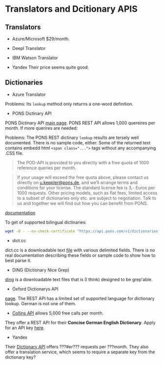 # Translators and Dcitionary APIS

## Translators

- Azure/Microsoft $29/month.

- Deepl Translator 

- IBM Watson Translator

- Yandex Their price seems quite good.

## Dictionaries

- Azure Translator

Problems: Its `lookup` method only returns a one-word definition. 

- PONS Dictinary API

PONS Dictinary API [main page](https://en.pons.com/p/online-dictionary/developers/api). PONS REST API allows 1,000 quereires per month. If more querires are needed:

Problems: The PONS REST dictinary `lookup` results are tersely well documented. There is no sample code, either. Some of the returned text contains embedd html `<span class="...">` tags without any accompanying .CSS file.

> The POD-API is provided to you directly with a free quota of 1000 reference queries per month.

> If your usage will exceed the free quota above, please contact us directly on u.keppler@pons.de, and we’ll arrange terms and conditions for your license. The standard license fee is 3,- Euros per 1000 requests. 
Other pricing models, such as flat fees, limited access to a subset of dictionaries only etc. are subject to negotiation. Talk to us and together we will find out how you can benefit from PONS.

[documentation](https://en.pons.com/p/files/uploads/pons/api/api-documentation.pdf)

To get of supported bilingual dictinaries:

```bash
wget -O - --no-check-certificate "https://api.pons.com/v1/dictionaries?language=de"
```

- dict.cc 

dict.cc is a downloadable text [file](https://www1.dict.cc/translation_file_request.php?l=e) with various delimited fields. There is no real documentation describing these fields or sample code to show how to
best parse it.

- DING (Dictionary Nice Grep)

[ding](https://www-user.tu-chemnitz.de/~fri/ding/) is a downloadable text files that is (I think) designed to be grep'able.

- Oxford Dictionarys API

[page](https://developer.oxforddictionaries.com/).  The REST API has a limited set of supported language for dictionary lookup. German is not one of them.

- [Collins API](https://www.collinsdictionary.com/collins-api) allows 5,000 free calls per month. 

They offer a REST API for their **Concise German English Dictionary**. Apply for an API key [here](https://blog.collinsdictionary.com/collins-api-apply-for-a-key/).

- Yandex

Their [Dictionary API](https://yandex.com/dev/dictionary/) offers ???#er??? requests per ???month. They also offer a translation service, which seems to require a separate key from the dictionary key?


